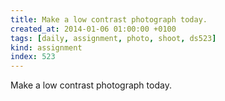 ```yaml
---
title: Make a low contrast photograph today.
created_at: 2014-01-06 01:00:00 +0100
tags: [daily, assignment, photo, shoot, ds523]
kind: assignment
index: 523
---
```


Make a low contrast photograph today.
